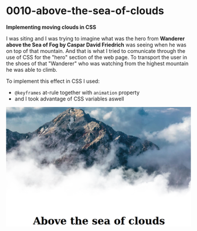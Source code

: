 # 0010-above-the-sea-of-clouds
**Implementing moving clouds in CSS**

I was siting and I was trying to imagine what was the hero from **Wanderer above the Sea of Fog by Caspar David Friedrich** was seeing when he was on top of that mountain. And that is what I tried to comunicate through the use of CSS for the "hero" section of the web page. To transport the user in the shoes of that "Wanderer" who was watching from the highest mountain he was able to climb.   

To implement this effect in CSS I used:
- `@keyframes` at-rule together with `animation` property
- and I took advantage of CSS variables aswell

![above_the_sea_of_clouds.png](AttachmentsReadme/above_the_sea_of_clouds.png)
